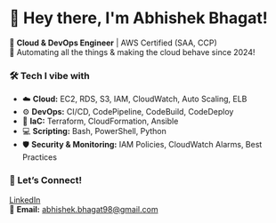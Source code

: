 # 👋 Hey there, I'm Abhishek Bhagat!

🚀 **Cloud & DevOps Engineer** | AWS Certified (SAA, CCP)  
🔧 Automating all the things & making the cloud behave since 2024!  



### 🛠️ Tech I vibe with  
- ☁️ **Cloud:** EC2, RDS, S3, IAM, CloudWatch, Auto Scaling, ELB  
- ⚙️ **DevOps:** CI/CD, CodePipeline, CodeBuild, CodeDeploy  
- 🧱 **IaC:** Terraform, CloudFormation, Ansible  
- 💻 **Scripting:** Bash, PowerShell, Python  
- 🛡️ **Security & Monitoring:** IAM Policies, CloudWatch Alarms, Best Practices



### 🔗 Let’s Connect!  
[LinkedIn](https://www.linkedin.com/in/abhishekbhagat98/)  
📧 **Email:** abhishek.bhagat98@gmail.com  
